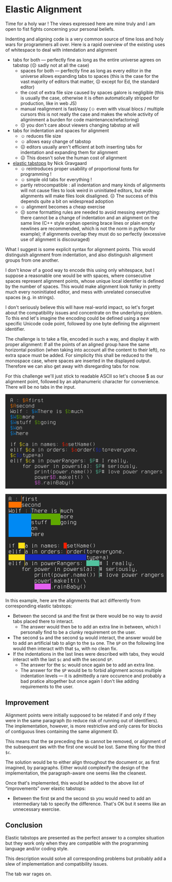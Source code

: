 Elastic Alignment
=================

Time for a holy war ! The views expressed here are mine truly
and I am open to fist fights concerning your personal beliefs.

Indenting and aligning code is a very common source of time loss
and holy wars for programmers all over.
Here is a rapid overview of the existing uses of whitespace
to deal with intendation and alignment

* tabs for both — perfectly fine as long as the entire universe
  agrees on tabstop (☹ sadly not at all the case)
  * spaces for both — perfectly fine as long as every editor in the universe
    allows expanding tabs to spaces
    (this is the case for the vast majority of editors that matter,
    ☹ except for Ed, the standard editor)
  * the cost of extra file size caused by spaces galore is negligible
    (this is usually the case, otherwise it is often automatically stripped
    for production, like in web JS)
  * manual realignment is fast/easy (☺ even with visual blocs /
    multiple cursors this is not really the case
    and makes the whole activity of aligninment
    a burden for code maintenance/refactoring)
  * ☹ you don't care about viewers changing tabstop at will
* tabs for indentation and spaces for alignment
  * ☺ reduces file size
  * ☺ allows easy change of tabstop
  * ☹ editors usually aren't efficient at both inserting tabs
    for indentation and expanding them for alignment
  * ☹ This doesn't solve the human cost of alignment
* [elastic tabstops][elastictabstops] by Nick Gravgaard
  * ☺ reintroduces proper usability of proportional fonts for programming !
  * ☺ simple old tabs for everything !
  * partly retrocompatible : all indentation and many kinds of alignments
    will not cause files to look weird in uninitiated editors,
    but wide alignments will make files look disaligned.
    ☹ The success of this depends quite a bit on widespread adoption
  * ☺ alignment becomes a cheap exercise
  * ☹ some formatting rules are needed to avoid messing everything:
    there cannot be a change of indentation and an alignment on the same line
    (C++ style orphan opening brace lines
    or plain empty newlines are recommended,
    which is not the norm in python for example);
    if alignments overlap they must do so perfectly
    (excessive use of alignment is discouraged)

[elastictabstops]: https://www.nickgravgaard.com/elastic-tabstops

What I suggest is some explicit syntax for alignment points.
This would distinguish alignment from indentation,
and also distinguish alignment groups from one another.

I don't know of a good way to encode this using only whitespace,
but I suppose a reasonable one would be with spaces,
where consecutive spaces represent alignment points,
whose unique local identifier is defined by the number of spaces.
This would make alignment look funky in pretty much every noninitiated editor,
and mess with unrelated consecutive spaces (e.g. in strings).

I don't seriously believe this will have real-world impact,
so let's forget about the compatibility issues
and concentrate on the underlying problem.
To this end let's imagine the encoding could be defined
using a new specific Unicode code point,
followed by one byte defining the alignment identifier.

The challenge is to take a file, encoded in such a way,
and display it with proper alignment:
If all the points of an aligned group have the same horizontal position
(when taking into account all the content to their left),
no extra space must be added.
For simplicity this shall be reduced to the monospace case,
where spaces are inserted in the displayed output.
Therefore we can also get away with disregarding tabs for now.

For this challenge we'll just stick to readable ASCII
so let's choose $ as our alignment point,
followed by an alphanumeric character for convenience.
There will be no tabs in the input.

![input](input.png)

![output](output.png)

In this example, here are the alignments that act differently
from corresponding elastic tabstops:

* Between the second `$A` and the first `$W`
  there would be no way to avoid tabs placed there to interact.
  * The answer would then be to add an extra line in between,
    which I personally find to be a clunky requirement on the user.
* The second `$a` and the second `$p` would interact,
  the answer would be to add an artificial tab to align to the `$a` one.
  The `$P` on the following line would then interact with that `$a`,
  with no clean fix.
* If the indentations in the last lines were described with tabs,
  they would interact with the last `$c` and with the second `$P`.
  * The answer for the `$c` would once again be to add an extra line.
  * The answer for the `$P` would be to forbid alignment
    across multiple indentation levels
    — it is admittedly a rare occurence and probably a bad pratice altogether
    but once again I don't like adding requirements to the user.

Improvement
-----------

Alignment points were initially supposed to be related if and only if
they were in the same paragraph
(to reduce risk of running out of identifiers).
The implementation, however, is more restrictive and only cares
for blocks of contiguous lines containing the same alignment ID.

This means that the `$W` preceding the `$b` cannot be removed,
or alignment of the subsequent `$W`s with the first one would be lost.
Same thing for the third `$c`.

The solution would be to either align throughout the document
or, as first imagined, by paragraphs. Either would complexify
the design of the implementation, the paragraph-aware one seems
like the cleanest.

Once that's implemented, this would be added to the above list
of “improvements” over elastic tabstops:

* Between the first `$W` and the second `$b`
  you would need to add an intermediary tab to specify the difference.
  That's OK but it seems like an unnecessary exercise.

Conclusion
----------

Elastic tabstops are presented as the perfect answer to a complex situation
but they work only when they are compatible with the programming language
and/or coding style.

This description would solve all corresponding problems
but probably add a slew of implementation and compatibility issues.

The tab war rages on.
